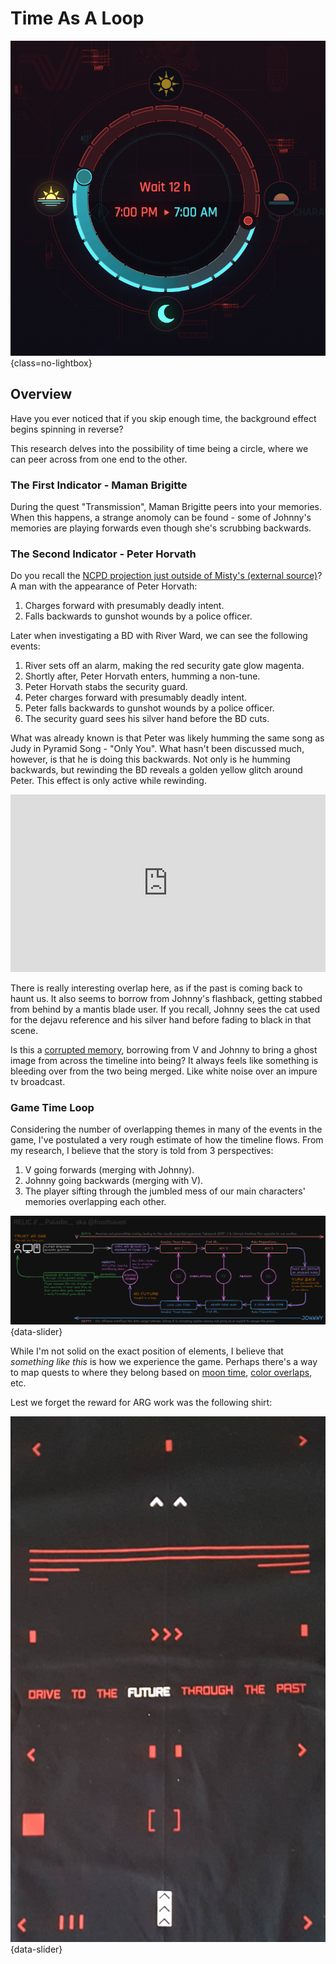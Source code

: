 # Time As A Loop

![Dreamscape](./assets/time-header.png){class=no-lightbox}

## Overview

Have you ever noticed that if you skip enough time, the background effect
begins spinning in reverse?

This research delves into the possibility of time being a circle, where we can
peer across from one end to the other.

### The First Indicator - Maman Brigitte

During the quest "Transmission", Maman Brigitte peers into your memories. When
this happens, a strange anomoly can be found - some of Johnny's memories are playing
forwards even though she's scrubbing backwards.

### The Second Indicator - Peter Horvath

Do you recall the [NCPD projection just outside of Misty's (external source)](https://www.reddit.com/r/LowSodiumCyberpunk/comments/14kkynb/outside_mistys_shop_never_seen_this_before/)? A man with the appearance of Peter Horvath:

1. Charges forward with presumably deadly intent.
2. Falls backwards to gunshot wounds by a police officer.

Later when investigating a BD with River Ward, we can see the following events:

1. River sets off an alarm, making the red security gate glow magenta.
2. Shortly after, Peter Horvath enters, humming a non-tune.
3. Peter Horvath stabs the security guard.
4. Peter charges forward with presumably deadly intent.
5. Peter falls backwards to gunshot wounds by a police officer.
6. The security guard sees his silver hand before the BD cuts.

What was already known is that Peter was likely humming the same song as Judy
in Pyramid Song - "Only You". What hasn't been discussed much, however, is that
he is doing this backwards. Not only is he humming backwards, but rewinding the
BD reveals a golden yellow glitch around Peter. This effect is only active
while rewinding.

<div class="video-wrapper">
  <iframe style="width:100%; aspect-ratio:16/9;" src="https://www.youtube.com/embed/uUt5Wf-uUh8?si=P7pgtOAaIZottl9b" frameborder="0" allowfullscreen></iframe>
</div>

There is really interesting overlap here, as if the past is coming back to
haunt us. It also seems to borrow from Johnny's flashback, getting stabbed from
behind by a mantis blade user. If you recall, Johnny sees the cat used for the
dejavu reference and his silver hand before fading to black in that scene.

Is this a [corrupted memory](theory-broken-time.md), borrowing from V and
Johnny to bring a ghost image from across the timeline into being? It always
feels like something is bleeding over from the two being merged. Like white
noise over an impure tv broadcast.

### Game Time Loop

Considering the number of overlapping themes in many of the events in the game,
I've postulated a very rough estimate of how the timeline flows. From my research,
I believe that the story is told from 3 perspectives:

1. V going forwards (merging with Johnny).
2. Johnny going backwards (merging with V).
3. The player sifting through the jumbled mess of our main characters' memories
   overlapping each other.

![I've tried to capture a good deal of heavy hitting thematic overlaps. This is not my final draft.](./assets/time-map.png){data-slider}

While I'm not solid on the exact position of elements, I believe that
_something like this_ is how we experience the game. Perhaps there's a way to
map quests to where they belong based on [moon time](mystery-moon.md), [color
overlaps](theory-color-3.md), etc.

Lest we forget the reward for ARG work was the following shirt:

![Cyberpunk ARG reward shirt](./assets/time-shirt.png){data-slider}
